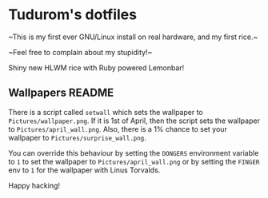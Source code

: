 Tudurom's dotfiles
==================

~This is my first ever GNU/Linux install on real hardware, and my first rice.~

~Feel free to complain about my stupidity!~

Shiny new HLWM rice with Ruby powered Lemonbar!

Wallpapers README
-----------------

There is a script called `setwall` which sets the wallpaper to `Pictures/wallpaper.png`. If it is 1st of April, then the script sets the wallpaper to `Pictures/april_wall.png`. Also, there is a 1% chance to set your wallpaper to `Pictures/surprise_wall.png`.

You can override this behaviour by setting the `DONGERS` environment variable to `1` to set the wallpaper to `Pictures/april_wall.png` or by setting the `FINGER` env to `1` for the wallpaper with Linus Torvalds.

Happy hacking!
